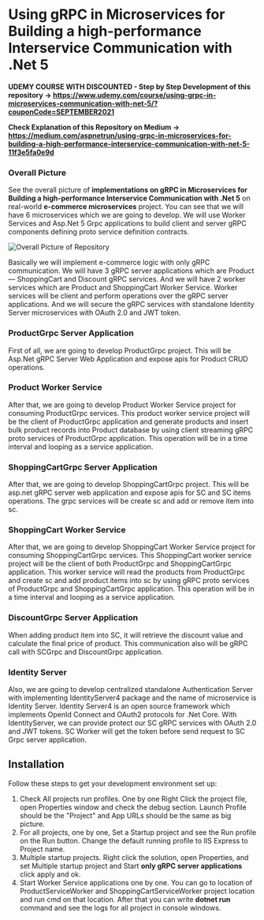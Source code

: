 # Using gRPC in Microservices for Building a high-performance Interservice Communication with .Net 5

**UDEMY COURSE WITH DISCOUNTED - Step by Step Development of this repository -> https://www.udemy.com/course/using-grpc-in-microservices-communication-with-net-5/?couponCode=SEPTEMBER2021**

**Check Explanation of this Repository on Medium -> https://medium.com/aspnetrun/using-grpc-in-microservices-for-building-a-high-performance-interservice-communication-with-net-5-11f3e5fa0e9d**

### Overall Picture
See the overall picture of **implementations on gRPC in Microservices for Building a high-performance Interservice Communication with .Net 5** on real-world **e-commerce microservices** project. You can see that we will have 6 microservices which we are going to develop.
We will use Worker Services and Asp.Net 5 Grpc applications to build client and server gRPC components defining proto service definition contracts.

![Overall Picture of Repository](https://user-images.githubusercontent.com/1147445/98652230-5f66ee80-234c-11eb-9201-8b291b331c9f.png)

Basically we will implement e-commerce logic with only gRPC communication. We will have 3 gRPC server applications which are Product — ShoppingCart and Discount gRPC services. And we will have 2 worker services which are Product and ShoppingCart Worker Service. Worker services will be client and perform operations over the gRPC server applications. And we will secure the gRPC services with standalone Identity Server microservices with OAuth 2.0 and JWT token.

### ProductGrpc Server Application
First of all, we are going to develop ProductGrpc project. This will be Asp.Net gRPC Server Web Application and expose apis for Product CRUD operations.

### Product Worker Service
After that, we are going to develop Product Worker Service project for consuming ProductGrpc services. This product worker service project will be the client of ProductGrpc application and generate products and insert bulk product records into Product database by using client streaming gRPC proto services of ProductGrpc application. This operation will be in a time interval and looping as a service application.

### ShoppingCartGrpc Server Application
After that, we are going to develop ShoppingCartGrpc project. This will be asp.net gRPC server web application and expose apis for SC and SC items operations. The grpc services will be create sc and add or remove item into sc.

### ShoppingCart Worker Service
After that, we are going to develop ShoppingCart Worker Service project for consuming ShoppingCartGrpc services. This ShoppingCart worker service project will be the client of both ProductGrpc and ShoppingCartGrpc application. This worker service will read the products from ProductGrpc and create sc and add product items into sc by using gRPC proto services of ProductGrpc and ShoppingCartGrpc application. This operation will be in a time interval and looping as a service application.

### DiscountGrpc Server Application
When adding product item into SC, it will retrieve the discount value and calculate the final price of product. This communication also will be gRPC call with SCGrpc and DiscountGrpc application.

### Identity Server
Also, we are going to develop centralized standalone Authentication Server with implementing IdentityServer4 package and the name of microservice is Identity Server.
Identity Server4 is an open source framework which implements OpenId Connect and OAuth2 protocols for .Net Core.
With IdentityServer, we can provide protect our SC gRPC services with OAuth 2.0 and JWT tokens. SC Worker will get the token before send request to SC Grpc server application.

## Installation
Follow these steps to get your development environment set up:
1. Check All projects run profiles. One by one Right Click the project file, open Properties window and check the debug section. Launch Profile should be the "Project" and App URLs should be the same as big picture.
2. For all projects, one by one, Set a Startup project and see the Run profile on the Run button. Change the default running profile to IIS Express to Project name.
3. Multiple startup projects. Right click the solution, open Properties, and set Multiple startup project and Start **only gRPC server applications** click apply and ok.
4. Start Worker Service applications one by one. You can go to location of ProductServiceWorker and ShoppingCartServiceWorker project location and run cmd on that location. After that you can write **dotnet run** command and see the logs for all project in console windows.


